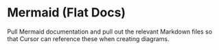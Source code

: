 # Mermaid (Flat Docs)

Pull Mermaid documentation and pull out the relevant Markdown files so that
Cursor can reference these when creating diagrams.
